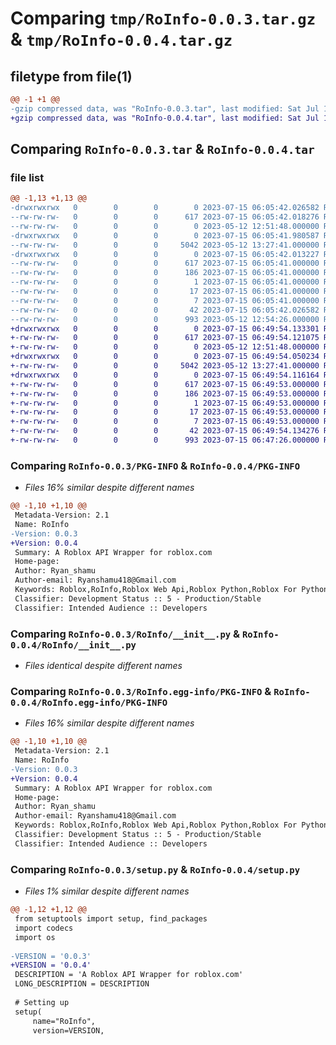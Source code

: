 # Comparing `tmp/RoInfo-0.0.3.tar.gz` & `tmp/RoInfo-0.0.4.tar.gz`

## filetype from file(1)

```diff
@@ -1 +1 @@
-gzip compressed data, was "RoInfo-0.0.3.tar", last modified: Sat Jul 15 06:05:42 2023, max compression
+gzip compressed data, was "RoInfo-0.0.4.tar", last modified: Sat Jul 15 06:49:54 2023, max compression
```

## Comparing `RoInfo-0.0.3.tar` & `RoInfo-0.0.4.tar`

### file list

```diff
@@ -1,13 +1,13 @@
-drwxrwxrwx   0        0        0        0 2023-07-15 06:05:42.026582 RoInfo-0.0.3/
--rw-rw-rw-   0        0        0      617 2023-07-15 06:05:42.018276 RoInfo-0.0.3/PKG-INFO
--rw-rw-rw-   0        0        0        0 2023-05-12 12:51:48.000000 RoInfo-0.0.3/README.md
-drwxrwxrwx   0        0        0        0 2023-07-15 06:05:41.980587 RoInfo-0.0.3/RoInfo/
--rw-rw-rw-   0        0        0     5042 2023-05-12 13:27:41.000000 RoInfo-0.0.3/RoInfo/__init__.py
-drwxrwxrwx   0        0        0        0 2023-07-15 06:05:42.013227 RoInfo-0.0.3/RoInfo.egg-info/
--rw-rw-rw-   0        0        0      617 2023-07-15 06:05:41.000000 RoInfo-0.0.3/RoInfo.egg-info/PKG-INFO
--rw-rw-rw-   0        0        0      186 2023-07-15 06:05:41.000000 RoInfo-0.0.3/RoInfo.egg-info/SOURCES.txt
--rw-rw-rw-   0        0        0        1 2023-07-15 06:05:41.000000 RoInfo-0.0.3/RoInfo.egg-info/dependency_links.txt
--rw-rw-rw-   0        0        0       17 2023-07-15 06:05:41.000000 RoInfo-0.0.3/RoInfo.egg-info/requires.txt
--rw-rw-rw-   0        0        0        7 2023-07-15 06:05:41.000000 RoInfo-0.0.3/RoInfo.egg-info/top_level.txt
--rw-rw-rw-   0        0        0       42 2023-07-15 06:05:42.026582 RoInfo-0.0.3/setup.cfg
--rw-rw-rw-   0        0        0      993 2023-05-12 12:54:26.000000 RoInfo-0.0.3/setup.py
+drwxrwxrwx   0        0        0        0 2023-07-15 06:49:54.133301 RoInfo-0.0.4/
+-rw-rw-rw-   0        0        0      617 2023-07-15 06:49:54.121075 RoInfo-0.0.4/PKG-INFO
+-rw-rw-rw-   0        0        0        0 2023-05-12 12:51:48.000000 RoInfo-0.0.4/README.md
+drwxrwxrwx   0        0        0        0 2023-07-15 06:49:54.050234 RoInfo-0.0.4/RoInfo/
+-rw-rw-rw-   0        0        0     5042 2023-05-12 13:27:41.000000 RoInfo-0.0.4/RoInfo/__init__.py
+drwxrwxrwx   0        0        0        0 2023-07-15 06:49:54.116164 RoInfo-0.0.4/RoInfo.egg-info/
+-rw-rw-rw-   0        0        0      617 2023-07-15 06:49:53.000000 RoInfo-0.0.4/RoInfo.egg-info/PKG-INFO
+-rw-rw-rw-   0        0        0      186 2023-07-15 06:49:53.000000 RoInfo-0.0.4/RoInfo.egg-info/SOURCES.txt
+-rw-rw-rw-   0        0        0        1 2023-07-15 06:49:53.000000 RoInfo-0.0.4/RoInfo.egg-info/dependency_links.txt
+-rw-rw-rw-   0        0        0       17 2023-07-15 06:49:53.000000 RoInfo-0.0.4/RoInfo.egg-info/requires.txt
+-rw-rw-rw-   0        0        0        7 2023-07-15 06:49:53.000000 RoInfo-0.0.4/RoInfo.egg-info/top_level.txt
+-rw-rw-rw-   0        0        0       42 2023-07-15 06:49:54.134276 RoInfo-0.0.4/setup.cfg
+-rw-rw-rw-   0        0        0      993 2023-07-15 06:47:26.000000 RoInfo-0.0.4/setup.py
```

### Comparing `RoInfo-0.0.3/PKG-INFO` & `RoInfo-0.0.4/PKG-INFO`

 * *Files 16% similar despite different names*

```diff
@@ -1,10 +1,10 @@
 Metadata-Version: 2.1
 Name: RoInfo
-Version: 0.0.3
+Version: 0.0.4
 Summary: A Roblox API Wrapper for roblox.com
 Home-page: 
 Author: Ryan_shamu
 Author-email: Ryanshamu418@Gmail.com
 Keywords: Roblox,RoInfo,Roblox Web Api,Roblox Python,Roblox For Python,Roblox Api,Roblox Api Library,Roblox Bot
 Classifier: Development Status :: 5 - Production/Stable
 Classifier: Intended Audience :: Developers
```

### Comparing `RoInfo-0.0.3/RoInfo/__init__.py` & `RoInfo-0.0.4/RoInfo/__init__.py`

 * *Files identical despite different names*

### Comparing `RoInfo-0.0.3/RoInfo.egg-info/PKG-INFO` & `RoInfo-0.0.4/RoInfo.egg-info/PKG-INFO`

 * *Files 16% similar despite different names*

```diff
@@ -1,10 +1,10 @@
 Metadata-Version: 2.1
 Name: RoInfo
-Version: 0.0.3
+Version: 0.0.4
 Summary: A Roblox API Wrapper for roblox.com
 Home-page: 
 Author: Ryan_shamu
 Author-email: Ryanshamu418@Gmail.com
 Keywords: Roblox,RoInfo,Roblox Web Api,Roblox Python,Roblox For Python,Roblox Api,Roblox Api Library,Roblox Bot
 Classifier: Development Status :: 5 - Production/Stable
 Classifier: Intended Audience :: Developers
```

### Comparing `RoInfo-0.0.3/setup.py` & `RoInfo-0.0.4/setup.py`

 * *Files 1% similar despite different names*

```diff
@@ -1,12 +1,12 @@
 from setuptools import setup, find_packages
 import codecs
 import os
 
-VERSION = '0.0.3'
+VERSION = '0.0.4'
 DESCRIPTION = 'A Roblox API Wrapper for roblox.com'
 LONG_DESCRIPTION = DESCRIPTION
 
 # Setting up
 setup(
     name="RoInfo",
     version=VERSION,
```

